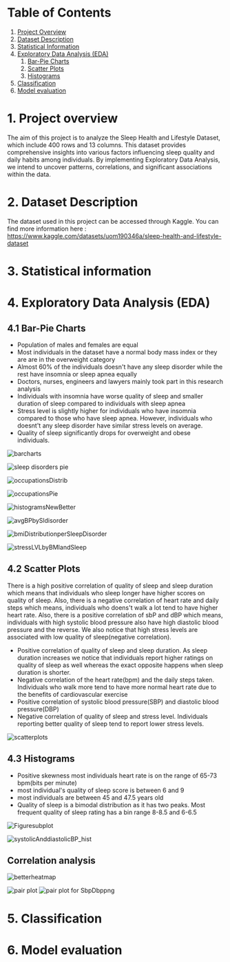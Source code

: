 # Table of Contents
1. [Project Overview](#project-overview)
2. [Dataset Description](#dataset-description)
3. [Statistical Information](#statistical-information)
4. [Exploratory Data Analysis (EDA)](#exploratory-data-analysis-eda)
   1. [Bar-Pie Charts](#Bar-Pie-Charts)
   2. [Scatter Plots](#Scatter-Plots)
   3. [Histograms](#Histograms)
5. [Classification](#classification)
6. [Model evaluation](model-evaluation)
   




        


# 1. Project overview
The aim of this project is to analyze the Sleep Health and Lifestyle Dataset, which include 400 rows and 13 columns. This dataset provides comprehensive insights into various factors influencing sleep quality and daily habits among individuals. By implementing Exploratory Data Analysis, we intend to uncover patterns, correlations, and significant associations within the data.


# 2. Dataset Description
The dataset used in this project can be accessed  through Kaggle. You can find more information here : https://www.kaggle.com/datasets/uom190346a/sleep-health-and-lifestyle-dataset

# 3. Statistical information


# 4. Exploratory Data Analysis (EDA)
## 4.1 Bar-Pie Charts
<a name="Bar-Pie-Charts"></a>


- Population of males and females are equal
- Most individuals in the dataset have a normal body mass index or they are are in the overweight category
- Almost 60% of the individuals doesn't have any sleep disorder while the rest have insomnia or sleep apnea equally
- Doctors, nurses, engineers and lawyers mainly took part in this research analysis
- Individuals with insomnia have worse quality of sleep and smaller duration of sleep compared to individuals with sleep apnea
- Stress level is slightly higher for individuals who have insomnia compared to those who have sleep apnea. However, individuals who doesnt't any sleep disorder have similar stress levels on average.
- Quality of sleep significantly drops for overweight and obese individuals. 

![barcharts](https://github.com/BillysKes/Sleep-Health-Lifestyle-analysis/assets/73298709/b86258dc-aab8-4e91-9c7d-53c677fb18f9)

![sleep disorders pie](https://github.com/BillysKes/Sleep-Health-Lifestyle-analysis/assets/73298709/c06a376e-5138-4445-9eb2-47cb01ff42f3)

![occupationsDistrib](https://github.com/BillysKes/Sleep-Health-Lifestyle-analysis/assets/73298709/4ccd2666-66fb-4c9f-ad1d-c6cba99323d2)

![occupationsPie](https://github.com/BillysKes/Sleep-Health-Lifestyle-analysis/assets/73298709/4cfdee09-58fc-4695-8e93-5ce80da29e69)


![histogramsNewBetter](https://github.com/BillysKes/Sleep-Health-Lifestyle-analysis/assets/73298709/0d1f6d44-e2d4-49ad-a5b0-de421b5077b6)


![avgBPbySldisorder](https://github.com/BillysKes/Sleep-Health-Lifestyle-analysis/assets/73298709/6772ee33-b1cd-4fdc-bae3-460cd33aa038)

![bmiDistributionperSleepDisorder](https://github.com/BillysKes/Sleep-Health-Lifestyle-analysis/assets/73298709/1c28a43c-538f-433f-804b-684cac6d7422)

![stressLVLbyBMIandSleep](https://github.com/BillysKes/Sleep-Health-Lifestyle-analysis/assets/73298709/ffea0327-3f26-47d2-b5bd-efbc1a1085cd)



## 4.2 Scatter Plots
<a name="Scatter-Plots"></a>
There is a high positive correlation of quality of sleep and sleep duration which means that individuals who sleep longer have higher scores on quality of sleep. Also, there is a negative correlation of heart rate and daily steps which means, individuals who doens't walk a lot tend to have higher heart rate. Also, there is a positive correlation of sbP and dBP which means, individuals with high systolic blood pressure also have high diastolic blood pressure and the reverse. We also notice that high stress levels are associated with low quality of sleep(negative correlation).

- Positive correlation of quality of sleep and sleep duration. As sleep duration increases we notice that individuals report higher ratings on quality of sleep as well whereas the exact opposite happens when sleep duration is shorter.
- Negative correlation of the heart rate(bpm) and the daily steps taken. Individuals who walk more tend to have more normal heart rate due to the benefits of cardiovascular exercise
- Positive correlation of systolic blood pressure(SBP) and diastolic blood pressure(DBP)
- Negative correlation of quality of sleep and stress level. Individuals reporting better quality of sleep tend to report lower stress levels.

![scatterplots](https://github.com/BillysKes/Sleep-Health-Lifestyle-analysis/assets/73298709/987df6e0-d07f-4de2-a94e-69ccee17d74c)


## 4.3 Histograms
<a name="histograms"></a>

- Positive skewness most individuals heart rate is on the range of 65-73 bpm(bits per minute)
- most individual's quality of sleep score is between 6 and 9 
- most individuals are between 45 and 47.5 years old
- Quality of sleep is a bimodal distribution as it has two peaks. Most frequent quality of sleep rating has a bin range 8-8.5 and 6-6.5 

![Figuresubplot](https://github.com/BillysKes/Sleep-Health-Lifestyle-analysis/assets/73298709/cdc2a4af-479f-46f4-aec0-f75c032da4f5)

![systolicAnddiastolicBP_hist](https://github.com/BillysKes/Sleep-Health-Lifestyle-analysis/assets/73298709/5f628f51-1326-42dc-9911-f8aeaeea268f)


## Correlation analysis

![betterheatmap](https://github.com/BillysKes/Sleep-Health-Lifestyle-analysis/assets/73298709/56c06e40-2542-47a2-9866-be421a680849)

![pair plot ](https://github.com/BillysKes/Sleep-Health-Lifestyle-analysis/assets/73298709/d8dcb03d-036a-40e2-83d3-2ec837ddbd2f)
![pair plot for SbpDbppng](https://github.com/BillysKes/Sleep-Health-Lifestyle-analysis/assets/73298709/7bc372c8-2fbd-4a4c-9218-9449cb37df7f)


# 5. Classification


# 6. Model evaluation



